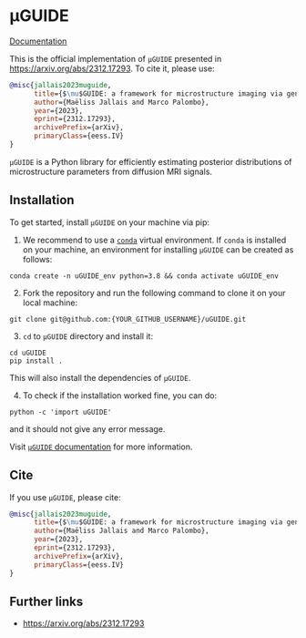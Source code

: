 # μGUIDE

[Documentation](https://mjallais.github.io/uGUIDE/)

This is the official implementation of ``μGUIDE`` presented in https://arxiv.org/abs/2312.17293. To cite it, please use:
```bibtex
@misc{jallais2023muguide,
      title={$\mu$GUIDE: a framework for microstructure imaging via generalized uncertainty-driven inference using deep learning}, 
      author={Maëliss Jallais and Marco Palombo},
      year={2023},
      eprint={2312.17293},
      archivePrefix={arXiv},
      primaryClass={eess.IV}
}
```

``μGUIDE`` is a Python library for efficiently estimating posterior distributions of microstructure parameters from diffusion MRI signals.

## Installation

To get started, install ``μGUIDE`` on your machine via pip:

1. We recommend to use a  [`conda`](https://docs.conda.io/en/latest/miniconda.html) virtual environment. If `conda` is installed on your machine, an environment for installing ``μGUIDE`` can be created as follows:

```shell
conda create -n uGUIDE_env python=3.8 && conda activate uGUIDE_env
```

2. Fork the repository and run the following command to clone it on your local machine:

```shell
git clone git@github.com:{YOUR_GITHUB_USERNAME}/uGUIDE.git
```

3. ``cd`` to ``μGUIDE`` directory and install it:

```shell
cd uGUIDE
pip install .
```
This will also install the dependencies of ``μGUIDE``.

4. To check if the installation worked fine, you can do:

```shell
python -c 'import uGUIDE'
```

and it should not give any error message.

Visit [``μGUIDE`` documentation](https://mjallais.github.io/uGUIDE/) for more information.

## Cite

If you use ``μGUIDE``, please cite:
```bibtex
@misc{jallais2023muguide,
      title={$\mu$GUIDE: a framework for microstructure imaging via generalized uncertainty-driven inference using deep learning}, 
      author={Maëliss Jallais and Marco Palombo},
      year={2023},
      eprint={2312.17293},
      archivePrefix={arXiv},
      primaryClass={eess.IV}
}
```

## Further links
- https://arxiv.org/abs/2312.17293
